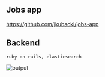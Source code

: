 ## Jobs app

https://github.com/jkubacki/jobs-app


## Backend

`ruby on rails, elasticsearch`

![output](https://github.com/jkubacki/jobs/assets/1104186/67827e74-db84-472d-aef1-efa86d02052d)
